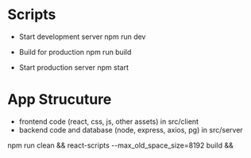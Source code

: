 # Scripts 

* Start development server
npm run dev

* Build for production
npm run build

* Start production server
npm start

# App Strucuture 
- frontend code (react, css, js, other assets) in src/client
- backend code and database (node, express, axios, pg) in src/server

npm run clean &&
react-scripts --max_old_space_size=8192 build &&